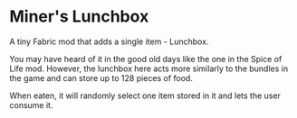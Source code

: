 # Miner's Lunchbox

A tiny Fabric mod that adds a single item - Lunchbox.

You may have heard of it in the good old days like the one in the Spice of Life mod. However, the lunchbox here acts more similarly to the bundles in the game and can store up to 128 pieces of food.

When eaten, it will randomly select one item stored in it and lets the user consume it.

